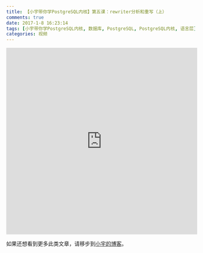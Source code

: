 ```yaml
---
title: 【小宇带你学PostgreSQL内核】第五课：rewriter分析和重写（上）
comments: true
date: 2017-1-8 16:23:14
tags: [小宇带你学PostgreSQL内核, 数据库, PostgreSQL, PostgreSQL内核, 语言层]
categories: 视频
---
```


<center><iframe height=498 width=510 src='http://player.youku.com/embed/XMTk0NDk1OTQ2MA==' frameborder=0 'allowfullscreen'></iframe></center>

如果还想看到更多此类文章，请移步到[小宇的博客](http://shenyu.wiki)。
